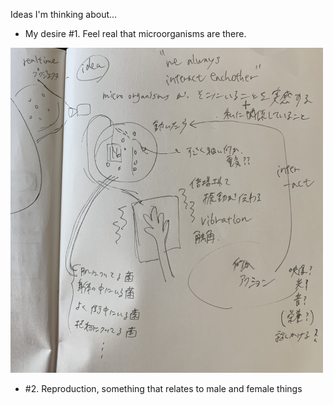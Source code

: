 
Ideas I'm thinking about...

- My desire #1. Feel real that microorganisms are there.
<img width="500" alt="img" src="images/IMG_3605.jpeg">

- #2. Reproduction, something that relates to male and female things
